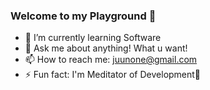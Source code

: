 ### Welcome to my Playground 👋

- 🌱 I’m currently learning Software
- 💬 Ask me about anything! What u want!
- 📫 How to reach me: <juunone@gmail.com>
- ⚡ Fun fact: I'm Meditator of Development💎
